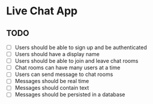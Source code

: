 # Live Chat App

## TODO
- [ ] Users should be able to sign up and be authenticated
- [ ] Users should have a display name
- [ ] Users should be able to join and leave chat rooms
- [ ] Chat rooms can have many users at a time
- [ ] Users can send message to chat rooms
- [ ] Messages should be real time
- [ ] Messages should contain text
- [ ] Messages should be persisted in a database
